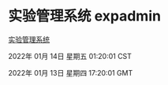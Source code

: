 # 实验管理系统 expadmin
[实验管理系统](http://59.174.26.63:56808/expadmin-782313d2-e1b1-4ea7-932e-3a55e6a1a4d0/)

2022年 01月 14日 星期五 01:20:01 CST

2022年 01月 13日 星期四 17:20:01 GMT
